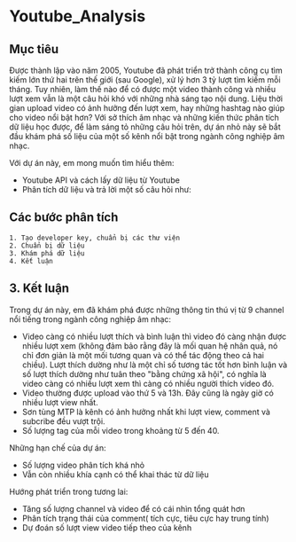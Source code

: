 # Youtube_Analysis

## Mục tiêu

Được thành lập vào năm 2005, Youtube đã phát triển trở thành công cụ tìm kiếm lớn thứ hai trên thế giới (sau Google), xử lý hơn 3 tỷ lượt tìm kiếm mỗi tháng. Tuy nhiên, làm thế nào để có được một video thành công và nhiều lượt xem vẫn là một câu hỏi khó với những nhà sáng tạo nội dung. Liệu thời gian upload video có ảnh hưởng đến lượt xem, hay những hashtag nào giúp cho video nổi bật hơn?
Với sở thích âm nhạc và những kiến thức phân tích dữ liệu học được, để làm sáng tỏ những câu hỏi trên, dự án nhỏ này sẽ bắt đầu khám phá số liệu của một số kênh nổi bật trong ngành công nghiệp âm nhạc.

Với dự án này, em mong muốn tìm hiểu thêm: 
- Youtube API và cách lấy dữ liệu từ Youtube
- Phân tích dữ liệu và trả lời một số câu hỏi như:
    
    
## Các bước phân tích
    1. Tạo developer key, chuẩn bị các thư viện
    2. Chuẩn bị dữ liệu
    3. Khám phá dữ liệu
    4. Kết luận


## 3. Kết luận

Trong dự án này, em đã khám phá được những thông tin thú vị từ 9 channel nổi tiếng trong ngành công nghiệp âm nhạc:
- Video càng có nhiều lượt thích và bình luận thì video đó càng nhận được nhiều lượt xem (không đảm bảo rằng đây là mối quan hệ nhân quả, nó chỉ đơn giản là một mối tương quan và có thể tác động theo cả hai chiều). Lượt thích dường như là một chỉ số tương tác tốt hơn bình luận và số lượt thích dường như tuân theo "bằng chứng xã hội", có nghĩa là video càng có nhiều lượt xem thì càng có nhiều người thích video đó.
- Video thường được upload vào thứ 5 và 13h. Đây cũng là ngày giờ có nhiều lượt view nhất.
- Sơn tùng MTP là kênh có ảnh hưởng nhất khi lượt view, comment và subcribe đều vượt trội. 
- Số lượng tag của mỗi video trong khoảng từ 5 đến 40. 

Những hạn chế của dự án:
- Số lượng video phân tích khá nhỏ
- Vẫn còn nhiều khía cạnh có thể khai thác từ dữ liệu

Hướng phát triển trong tương lai:
- Tăng số lượng channel và video để có cái nhìn tổng quát hơn
- Phân tích trạng thái của comment( tích cực, tiêu cực hay trung tính)
- Dự đoán số lượt view video tiếp theo của kênh

